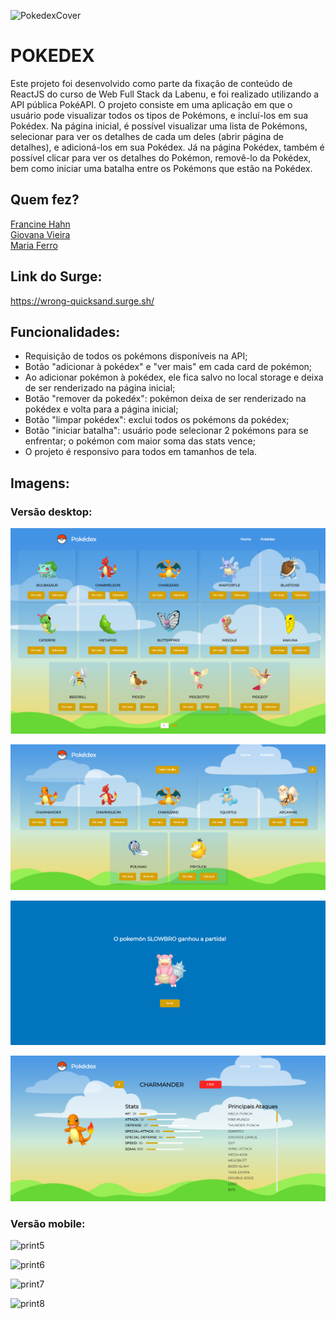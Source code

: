 ![PokedexCover](./src/img/pokédexCover.png)

# POKEDEX
Este projeto foi desenvolvido como parte da fixação de conteúdo de ReactJS do curso de Web Full Stack da Labenu, e foi realizado utilizando a API pública PokéAPI. O projeto consiste em uma aplicação em que o usuário pode visualizar todos os tipos de Pokémons, e incluí-los em sua Pokédex. Na página inicial, é possível visualizar uma lista de Pokémons, selecionar para ver os detalhes de cada um deles (abrir página de detalhes), e adicioná-los em sua Pokédex. Já na página Pokédex, também é possível clicar para ver os detalhes do Pokémon, removê-lo da Pokédex, bem como iniciar uma batalha entre os Pokémons que estão na Pokédex.

## Quem fez?
[Francine Hahn](https://github.com/francinehahn) <br>
[Giovana Vieira](https://github.com/gioivieira) <br>
[Maria Ferro](https://github.com/mariafmf)

## Link do Surge:
https://wrong-quicksand.surge.sh/

## Funcionalidades:
- Requisição de todos os pokémons disponíveis na API;
- Botão "adicionar à pokédex" e "ver mais" em cada card de pokémon;
- Ao adicionar pokémon à pokédex, ele fica salvo no local storage e deixa de ser renderizado na página inicial;
- Botão "remover da pokedéx": pokémon deixa de ser renderizado na pokédex e volta para a página inicial;
- Botão "limpar pokédex": exclui todos os pokémons da pokédex;
- Botão "iniciar batalha": usuário pode selecionar 2 pokémons para se enfrentar; o pokémon com maior soma das stats vence;
- O projeto é responsivo para todos em tamanhos de tela. 

## Imagens:

### Versão desktop:
![print1](./src/img/print1.png)


![print2](./src/img/print2.png)


![print3](./src/img/print3.png)


![print4](./src/img/print4.png)

### Versão mobile:

![print5](./src/img/print5.png)


![print6](./src/img/print6.png)


![print7](./src/img/print7.png)


![print8](./src/img/print8.png)
